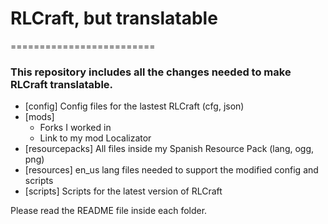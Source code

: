 # RLCraft, but translatable  
=========================  

### This repository includes all the changes needed to make RLCraft translatable.  
- [config] Config files for the lastest RLCraft (cfg, json)  
- [mods]  
  - Forks I worked in
  - Link to my mod Localizator  
- [resourcepacks] All files inside my Spanish Resource Pack (lang, ogg, png)  
- [resources] en_us lang files needed to support the modified config and scripts  
- [scripts] Scripts for the latest version of RLCraft  

Please read the README file inside each folder.  
